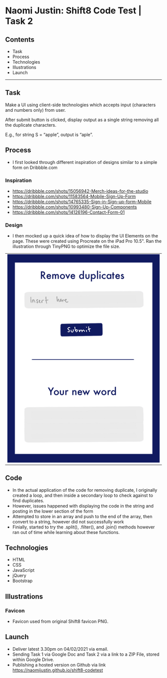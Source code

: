 # Naomi Justin: Shift8 Code Test | Task 2
 
## Contents
* Task
* Process
* Technologies
* Illustrations
* Launch

___
 
## Task
Make a UI using client-side technologies which accepts input (characters and numbers only) from user. 

After submit button is clicked, display output as a single string removing all the duplicate characters.

E.g., for string S = “apple”, output is “aple”.


## Process
* I first looked through different inspiration of designs similar to a simple form on Dribbble.com

### Inspiration
* https://dribbble.com/shots/15056942-Merch-ideas-for-the-studio
* https://dribbble.com/shots/11583564-Mobile-Sign-Up-Form
* https://dribbble.com/shots/14765335-Sign-in-Sign-up-form-Mobile
* https://dribbble.com/shots/10993480-Sign-Up-Components
* https://dribbble.com/shots/14126196-Contact-Form-01

### Design
* I then mocked up a quick idea of how to display the UI Elements on the page. These were created using Procreate on the iPad Pro 10.5".
Ran the illustration through TinyPNG to optimize the file size.
<table>
  <tr>
    <td><img src="https://raw.githubusercontent.com/naomijustin/shift8-codetest/main/images/UI-Mockup.png"></td>    
  </tr>
 </table>

## Code
* In the actual application of the code for removing duplicate, I originally created a loop, and then inside a secondary loop to check against to find duplicates.
* However, issues happened with displaying the code in the string and posting in the lower section of the form
* Attempted to store in an array and push to the end of the array, then convert to a string, however did not successfully work
* Finially, started to try the .split(), .filter(), and .join() methods however ran out of time while learning about these functions.

## Technologies
* HTML
* CSS
* JavaScript
* jQuery
* Bootstrap
 
## Illustrations
### Favicon
* Favicon used from original Shift8 favicon PNG.

## Launch
* Deliver latest 3.30pm on 04/02/2021 via email.
* Sending Task 1 via Google Doc and Task 2 via a link to a ZIP File, stored within Google Drive.
* Publishing a hosted version on Github via link https://naomijustin.github.io/shift8-codetest

